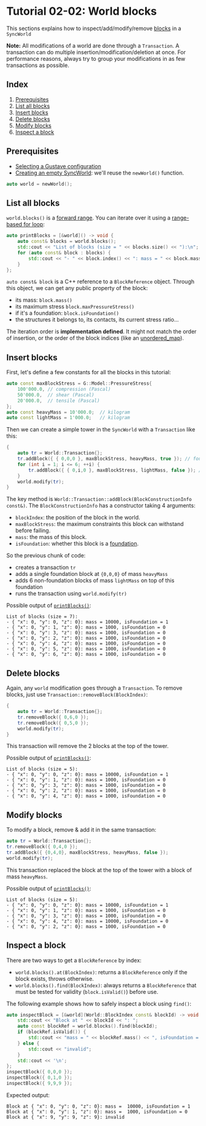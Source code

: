# Tutorial 02-02: World blocks

This sections explains how to inspect/add/modify/remove [blocks](../../../lexicon.md#block) in a `SyncWorld`

**Note:** All modifications of a world are done through a `Transaction`. A transaction can do multiple insertion/modification/deletion at once. For performance reasons, always try to group your modifications in as few transactions as possible.

## Index

1. [Prerequisites](#prerequisites)
1. [List all blocks](#list-all-blocks)
1. [Insert blocks](#insert-blocks)
1. [Delete blocks](#delete-blocks)
1. [Modify blocks](#modify-blocks)
1. [Inspect a block](#inspect-a-block)

## Prerequisites

- [Selecting a Gustave configuration](../../01-getting-started/README.md)
- [Creating an empty SyncWorld](../01-creating-world/README.md): we'll reuse the `newWorld()` function.

```c++
auto world = newWorld();
```

## List all blocks

`world.blocks()` is a [forward range](https://en.cppreference.com/w/cpp/ranges/forward_range). You can iterate over it using a [range-based for loop](https://en.cppreference.com/w/cpp/language/range-for):

```c++
auto printBlocks = [&world]() -> void {
    auto const& blocks = world.blocks();
    std::cout << "List of blocks (size = " << blocks.size() << "):\n";
    for (auto const& block : blocks) {
        std::cout << "- " << block.index() << ": mass = " << block.mass() << ", isFoundation = " << block.isFoundation() << '\n';
    }
};
```

`auto const& block` is a C++ reference to a `BlockReference` object. Through this object, we can get any public property of the block:

- its mass: `block.mass()`
- its maximum stress `block.maxPressureStress()`
- if it's a foundation: `block.isFoundation()`
- the structures it belongs to, its contacts, its current stress ratio...

The iteration order is **implementation defined**. It might not match the order of insertion, or the order of the block indices (like an [unordered_map](https://en.cppreference.com/w/cpp/container/unordered_map)).

## Insert blocks

First, let's define a few constants for all the blocks in this tutorial:

```c++
auto const maxBlockStress = G::Model::PressureStress{
    100'000.0, // compression (Pascal)
    50'000.0,  // shear (Pascal)
    20'000.0,  // tensile (Pascal)
};
auto const heavyMass = 10'000.0;  // kilogram
auto const lightMass = 1'000.0;   // kilogram
```

Then we can create a simple tower in the `SyncWorld` with a `Transaction` like this:

```c++
{
    auto tr = World::Transaction{};
    tr.addBlock({ { 0,0,0 }, maxBlockStress, heavyMass, true }); // foundation block at coordinates {0,0,0}.
    for (int i = 1; i <= 6; ++i) {
        tr.addBlock({ { 0,i,0 }, maxBlockStress, lightMass, false }); // non-foundation block at coordinates {0,i,0}.
    }
    world.modify(tr);
}
```

The key method is `World::Transaction::addBlock(BlockConstructionInfo const&)`. The `BlockConstructionInfo` has a constructor taking 4 arguments:
* `blockIndex`: the position of the block in the world.
* `maxBlockStress`: the maximum constraints this block can withstand before failing.
* `mass`: the mass of this block.
* `isFoundation`: whether this block is a [foundation](../../../lexicon.md#Block).

So the previous chunk of code:
* creates a transaction `tr`
* adds a single foundation block at `{0,0,0}` of mass `heavyMass`
* adds 6 non-foundation blocks of mass `lightMass` on top of this foundation
* runs the transaction using `world.modify(tr)`

Possible output of [`printBlocks()`](#list-all-blocks):

```
List of blocks (size = 7):
- { "x": 0, "y": 0, "z": 0}: mass = 10000, isFoundation = 1
- { "x": 0, "y": 1, "z": 0}: mass = 1000, isFoundation = 0
- { "x": 0, "y": 3, "z": 0}: mass = 1000, isFoundation = 0
- { "x": 0, "y": 2, "z": 0}: mass = 1000, isFoundation = 0
- { "x": 0, "y": 4, "z": 0}: mass = 1000, isFoundation = 0
- { "x": 0, "y": 5, "z": 0}: mass = 1000, isFoundation = 0
- { "x": 0, "y": 6, "z": 0}: mass = 1000, isFoundation = 0
```

## Delete blocks

Again, any `world` modification goes through a `Transaction`. To remove blocks, just use `Transaction::removeBlock(BlockIndex)`:

```c++
{
    auto tr = World::Transaction{};
    tr.removeBlock({ 0,6,0 });
    tr.removeBlock({ 0,5,0 });
    world.modify(tr);
}
```

This transaction will remove the 2 blocks at the top of the tower.

Possible output of [`printBlocks()`](#list-all-blocks):

```
List of blocks (size = 5):
- { "x": 0, "y": 0, "z": 0}: mass = 10000, isFoundation = 1
- { "x": 0, "y": 1, "z": 0}: mass = 1000, isFoundation = 0
- { "x": 0, "y": 3, "z": 0}: mass = 1000, isFoundation = 0
- { "x": 0, "y": 2, "z": 0}: mass = 1000, isFoundation = 0
- { "x": 0, "y": 4, "z": 0}: mass = 1000, isFoundation = 0
```

## Modify blocks

To modify a block, remove & add it in the same transaction:

```c++
auto tr = World::Transaction{};
tr.removeBlock({ 0,4,0 });
tr.addBlock({ {0,4,0}, maxBlockStress, heavyMass, false });
world.modify(tr);
```

This transaction replaced the block at the top of the tower with a block of mass `heavyMass`.

Possible output of [`printBlocks()`](#list-all-blocks):

```
List of blocks (size = 5):
- { "x": 0, "y": 0, "z": 0}: mass = 10000, isFoundation = 1
- { "x": 0, "y": 1, "z": 0}: mass = 1000, isFoundation = 0
- { "x": 0, "y": 3, "z": 0}: mass = 1000, isFoundation = 0
- { "x": 0, "y": 4, "z": 0}: mass = 10000, isFoundation = 0
- { "x": 0, "y": 2, "z": 0}: mass = 1000, isFoundation = 0
```

## Inspect a block

There are two ways to get a `BlockReference` by index:

- `world.blocks().at(BlockIndex)`: returns a `BlockReference` only if the block exists, throws otherwise.
- `world.blocks().find(BlockIndex)`: always returns a `BlockReference` that must be tested for validity (`block.isValid()`) before use.

The following example shows how to safely inspect a block using `find()`:

```c++
auto inspectBlock = [&world](World::BlockIndex const& blockId) -> void {
    std::cout << "Block at " << blockId << ": ";
    auto const blockRef = world.blocks().find(blockId);
    if (blockRef.isValid()) {
        std::cout << "mass = " << blockRef.mass() << ", isFoundation = " << blockRef.isFoundation();
    } else {
        std::cout << "invalid";
    }
    std::cout << '\n';
};
inspectBlock({ 0,0,0 });
inspectBlock({ 0,1,0 });
inspectBlock({ 9,9,9 });
```

Expected output:

```
Block at { "x": 0, "y": 0, "z": 0}: mass =  10000, isFoundation = 1
Block at { "x": 0, "y": 1, "z": 0}: mass =  1000, isFoundation = 0
Block at { "x": 9, "y": 9, "z": 9}: invalid
```
